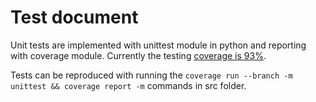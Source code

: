 # Test document

Unit tests are implemented with unittest module in python and reporting with coverage module. Currently the testing [coverage is 93%](coverage/coverage.txt).

Tests can be reproduced with running the `coverage run --branch -m unittest && coverage report -m` commands in src folder.

